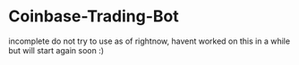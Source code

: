 # Coinbase-Trading-Bot
incomplete do not try to use as of rightnow, havent worked on this in a while but will start again soon :)
